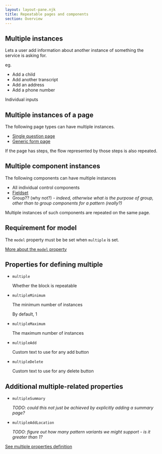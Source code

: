 ```yaml
---
layout: layout-pane.njk
title: Repeatable pages and components
section: Overview
---
```


<!-- Repeating parts? -->

## Multiple instances

Lets a user add information about another instance of something the service is asking for.

eg.

- Add a child
- Add another transcript
- Add an address
- Add a phone number

Individual inputs

## Multiple instances of a page

The following page types can have multiple instances.

- [Single question page](/page/pageSingleQuestion)
- [Generic form page](/page/pageForm)

If the page has steps, the flow represented by those steps is also repeated.

## Multiple component instances

The following components can have multiple instances

- All individual control components
- [Fieldset](/component/fieldset)
- Group?? (why not?) - *indeed, otherwise what is the purpose of group, other than to group components for a pattern (really?)*

Multiple instances of such components are repeated on the same page.

## Requirement for model

The `model` property must be be set when `multiple` is set.

[More about the `model` property](/overview/model)


## Properties for defining multiple
- `multiple`

  Whether the block is repeatable
- `multipleMinimum`

  The minimum number of instances

  By default, 1
- `multipleMaximum`

  The maximum number of instances
- `multipleAdd`

  Custom text to use for any add button
- `multipleDelete`

  Custom text to use for any delete button

## Additional multiple-related properties
- `multipleSummary`

  *TODO: could this not just be achieved by explicitly adding a summary page?*
- `multipleAddLocation`

  *TODO: figure out how many pattern variants we might support - is it greater than 1?*



[See multiple properties definition](/definition/multiple)



<!--
Some services allow citizens to provide details of an arbitrary number of relevant entitiies, e.g. children. 

**What this could look like**
A syntax in the JSON schema that allows "add another/now I'm finished"
-->
<!--
If a question asks a citizen if they have a certain number of something, then a user journey is repeated as many times as required. E.g. A question asks how many children the user has then a the next x number of screens are repeated as many times as necessary (e.g. finding out details about all of the children).
-->